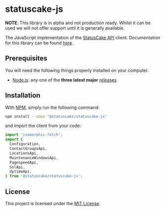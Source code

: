 # statuscake-js

**NOTE**: This library is in alpha and not production ready. Whilst it can be
used we will not offer support until it is generally available.

The JavaScript implementation of the [StatusCake
API](https://www.statuscake.com/api/v1) client. Documentation for this library
can be found [here](https://www.statuscake.com/api/v1).

## Prerequisites

You will need the following things properly installed on your computer.

* [Node.js](https://nodejs.org/en/): any one of the **three latest major**
  [releases](https://nodejs.org/en/)

## Installation

With [NPM](https://www.npmjs.com/), simply run the following command:

```bash
npm install --save "@statuscake/statuscake-js"
```

and import the client from your code:

```javascript
import 'isomorphic-fetch';
import {
  Configuration,
  ContactGroupsApi,
  LocationsApi,
  MaintenanceWindowsApi,
  PagespeedApi,
  SslApi,
  UptimeApi,
} from '@statuscake/statuscake-js';
```

## License

This project is licensed under the [MIT License](LICENSE.md).

